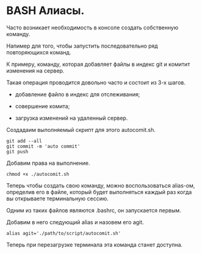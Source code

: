 # BASH Алиасы.

Часто возникает необходимость в консоле создать собственную команду.

Напимер для того, чтобы запустить последовательно ряд повторяющихся команд.

К примеру, команду, которая добавляет файлы в индекс git и комитит изменения на сервер.

Такая операция проводится довольно часто и состоит из 3-х шагов.

- добавление файло в индекс для отслеживания;

- совершение комита;

- загрузка изменений на удаленный сервер.

Создадаим выполняемый скрипт для этого autocomit.sh.

    git add --all
    git commit -m 'auto commit'
    git push
    
Добавим права на выполнение.

    chmod +x ./autocomit.sh
    
Теперь чтобы создать свою команду, можно воспользоваться alias-ом, определив его в файле, который будет выполняться 
каждый раз когда вы открываете терминальную сессию.

Одним из таких файлов являются .bashrc, он запускается первым.

Добавим в него следующий alias и назовем его agit.

    alias agit='./path/to/script/autocomit.sh'     
    
Теперь при перезагрузке терминала эта команда станет доступна.

